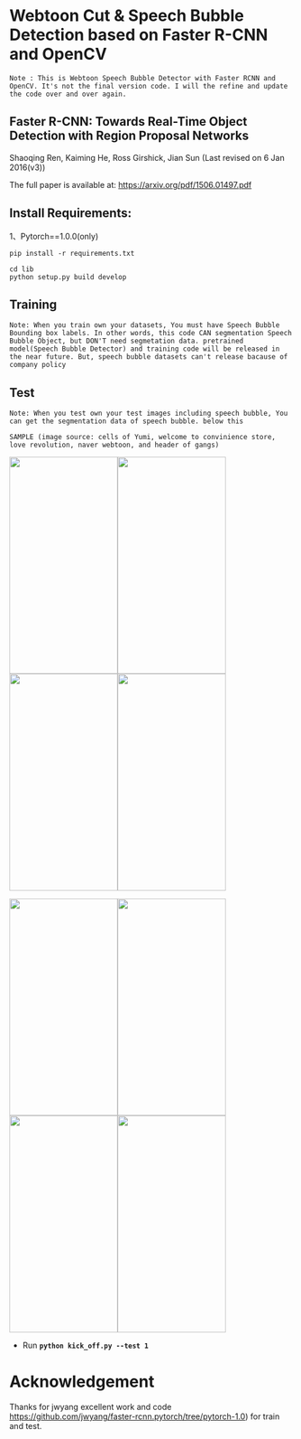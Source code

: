 # Webtoon Cut & Speech Bubble Detection based on Faster R-CNN and OpenCV

`Note : This is Webtoon Speech Bubble Detector with Faster RCNN and OpenCV. It's not the final version code. I will the refine and update the code over and over again.`

## Faster R-CNN: Towards Real-Time Object Detection with Region Proposal Networks
Shaoqing Ren, Kaiming He, Ross Girshick, Jian Sun
(Last revised on 6 Jan 2016(v3))

The full paper is available at: https://arxiv.org/pdf/1506.01497.pdf

## Install Requirements:
1、Pytorch==1.0.0(only)
```
pip install -r requirements.txt
```        
```
cd lib
python setup.py build develop
```    

## Training
`Note: When you train own your datasets, You must have Speech Bubble Bounding box labels. In other words, this code CAN segmentation Speech Bubble Object, but DON'T need segmetation data. pretrained model(Speech Bubble Detector) and training code will be released in the near future. But, speech bubble datasets can't release bacause of company policy`

## Test
`Note: When you test own your test images including speech bubble, You can get the segmentation data of speech bubble. below this`

`SAMPLE (image source: cells of Yumi, welcome to convinience store, love revolution, naver webtoon, and header of gangs)` 

<img src="https://github.com/hanish3464/webtoon_text_detection_with_CRAFT/blob/master/SPEECH_BUBBLE_DETECTION/test/images/sample1.jpg" width="192" height="384" /><img src="https://github.com/hanish3464/webtoon_text_detection_with_CRAFT/blob/master/SPEECH_BUBBLE_DETECTION/test/images/sample2.jpg" width="192" height="384" /><img src="https://github.com/hanish3464/webtoon_text_detection_with_CRAFT/blob/master/SPEECH_BUBBLE_DETECTION/test/images/sample3.jpg" width="192" height="384" /><img src="https://github.com/hanish3464/webtoon_text_detection_with_CRAFT/blob/master/SPEECH_BUBBLE_DETECTION/test/images/sample4.jpg" width="192" height="384" />

<img src="https://github.com/hanish3464/webtoon_text_detection_with_CRAFT/blob/master/SPEECH_BUBBLE_DETECTION/test/predictions/0.png" width="192" height="384" /><img src="https://github.com/hanish3464/webtoon_text_detection_with_CRAFT/blob/master/SPEECH_BUBBLE_DETECTION/test/predictions/1.png" width="192" height="384" /><img src="https://github.com/hanish3464/webtoon_text_detection_with_CRAFT/blob/master/SPEECH_BUBBLE_DETECTION/test/predictions/2.png" width="192" height="384" /><img src="https://github.com/hanish3464/webtoon_text_detection_with_CRAFT/blob/master/SPEECH_BUBBLE_DETECTION/test/predictions/3.png" width="192" height="384" />

- Run **`python kick_off.py --test 1`**
# Acknowledgement
Thanks for jwyang excellent work and code
https://github.com/jwyang/faster-rcnn.pytorch/tree/pytorch-1.0) for train and test. 
